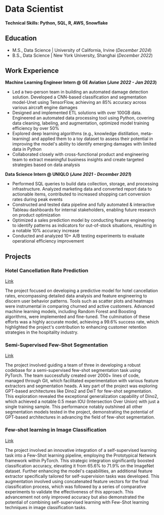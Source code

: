 # Data Scientist

#### Technical Skills: Python, SQL, R, AWS, Snowflake

## Education						       		
- M.S., Data Science	| University of California, Irvine (_December 2024_)	 			        		
- B.S., Data Science | New York University, Shanghai (_December 2022_)

## Work Experience
**Machine Learning Engineer Intern @ GE Aviation (_June 2022 - Jan 2023_)**
-  Led a two-person team in building an automated damage detection solution. Developed a CNN-based classification and segmentation model-Unet using TensorFlow, achieving an 85% accuracy across various aircraft engine damages
- Designed and implemented ETL solutions with over 100GB data. Engineered an automated data processing tool using Python, covering data cleaning, labeling, and augmentation, optimized model training efficiency by over 50%
-  Explored deep learning algorithms (e.g., knowledge distillation, meta-learning) and applied them to a toy dataset to assess their potential in improving the model's ability to identify emerging damages with limited data in Python
-   Collaborated closely with cross-functional product and engineering team to extract meaningful business insights and create targeted strategies based on data analysis

**Data Science Intern @ UNIQLO (_June 2021 - December 2021_)**
- Performed SQL queries to build data collection, storage, and processing infrastructure. Analyzed marketing data and converted report data to actionable items, contributed to increased shopping cart conversion rates during peak events
- Constructed and tested data pipeline and fully automated & interactive Tableau dashboards for internal stakeholders, enabling future research on product optimization
- Optimized a sales prediction model by conducting feature engineering to identify patterns as indicators for out-of-stock situations, resulting in a notable 10% accuracy increase
- Conducted and analyzed 10+ A/B testing experiments to evaluate operational efficiency improvement

## Projects
### Hotel Cancellation Rate Prediction
[Link](https://github.com/YumengggZhang/Hotel-Cancelation)

The project focused on developing a predictive model for hotel cancellation rates, encompassing detailed data analysis and feature engineering to discern user behavior patterns. Tools such as scatter plots and heatmaps were instrumental in comparing churned and active customers. Advanced machine learning models, including Random Forest and Boosting algorithms, were implemented and fine-tuned. The culmination of these efforts was a highly accurate model, achieving a 99.6% success rate, which highlighted the project's contribution to enhancing customer retention strategies in the hospitality industry.

### Semi-Supervised Few-Shot Segmentation
[Link](https://github.com/YumengggZhang/Few-Shot-Learning-CV)

The project involved guiding a team of three in developing a robust codebase for a semi-supervised few-shot segmentation task using PyTorch. The team successfully created over 2000+ lines of code, managed through Git, which facilitated experimentation with various feature extractors and segmentation heads. A key part of the project was exploring GPT-based architectures like Dino2 and DeiT for few-shot segmentation. This exploration revealed the exceptional generalization capability of Dino2, which achieved a notable 0.5 mean IOU (Intersection Over Union) with just a single training sample. This performance notably outshined all other segmentation models tested in the project, demonstrating the potential of GPT-based architectures in advancing the field of few-shot segmentation.

### Few-shot learning in Image Classification
[Link](https://github.com/YumengggZhang/Few-Shot-Learning-CV)

The project involved an innovative integration of a self-supervised learning task into a Few-Shot learning pipeline, employing the Prototypical Network framework within PyTorch. This strategic integration significantly boosted classification accuracy, elevating it from 65.6% to 71.9% on the ImageNet dataset. Further enhancing the model's capabilities, an additional feature extractor specifically tailored for self-supervision tasks was developed. This augmentation involved using concatenated feature vectors for the final classification process, which was followed by a series of comparative experiments to validate the effectiveness of this approach. This advancement not only improved accuracy but also demonstrated the potential of combining self-supervised learning with Few-Shot learning techniques in image classification tasks.






